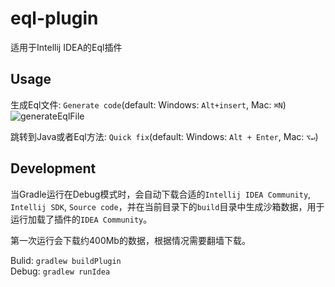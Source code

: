eql-plugin
===========
适用于Intellij IDEA的Eql插件

## Usage
生成Eql文件: `Generate code`(default: Windows: `Alt+insert`, Mac: `⌘N`)
![generateEqlFile](https://user-images.githubusercontent.com/9838749/32939543-c9b611f4-cbba-11e7-9254-6166ac47c3ae.gif)

跳转到Java或者Eql方法: `Quick fix`(default: Windows: `Alt + Enter`, Mac: `⌥↵`)


## Development
当Gradle运行在Debug模式时，会自动下载合适的`Intellij IDEA Community`, `Intellij SDK`, `Source code`，并在当前目录下的`build`目录中生成沙箱数据，用于运行加载了插件的`IDEA Community`。  

第一次运行会下载约400Mb的数据，根据情况需要翻墙下载。

Bulid: `gradlew buildPlugin`  
Debug: `gradlew runIdea`
